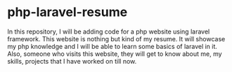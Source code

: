 # php-laravel-resume
In this repository, I will be adding code for a php website using laravel framework. This website is nothing but kind of my resume. It will showcase my php knowledge and I will be able to learn some basics of laravel in it. Also, someone who visits this website, they will get to know about me, my skills, projects that I have worked on till now.
